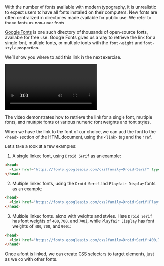 With the number of fonts available with modern typography, it is unrealistic to expect users to have all fonts installed on their computers. New fonts are often centralized in directories made available for public use. We refer to these fonts as non-user fonts.

[Google Fonts](https://fonts.google.com/) is one such directory of thousands of open-source fonts, available for free use. Google Fonts gives us a way to retrieve the link for a single font, multiple fonts, or multiple fonts with the `font-weight` and `font-style` properties.

We’ll show you where to add this link in the next exercise.

![](https://course-assets-workspace.s3.ap-south-1.amazonaws.com/css/linkingfonts.mp4)

The video demonstrates how to retrieve the link for a single font, multiple fonts, and multiple fonts of various numeric font weights and font styles.

When we have the link to the font of our choice, we can add the font to the `<head>` section of the HTML document, using the `<link>` tag and the `href`.

Let’s take a look at a few examples:

1. A single linked font, using `Droid Serif` as an example:

```html
<head>
  <link href="https://fonts.googleapis.com/css?family=Droid+Serif" type="text/css" rel="stylesheet">
</head>
```

2. Multiple linked fonts, using the `Droid Serif` and `Playfair Display` fonts as an example:

```html
<head>
  <link href="https://fonts.googleapis.com/css?family=Droid+Serif|Playfair+Display" type="text/css" rel="stylesheet">
</head>
```

3. Multiple linked fonts, along with weights and styles. Here `Droid Serif` has font weights of `400`, `700`, and `700i`, while `Playfair Display` has font weights of `400`, `700`, and `900i`:

```html
<head>
  <link href="https://fonts.googleapis.com/css?family=Droid+Serif:400,700,700i|Playfair+Display:400,700,900i" rel="stylesheet">
</head>
```

Once a font is linked, we can create CSS selectors to target elements, just as we do with other fonts.